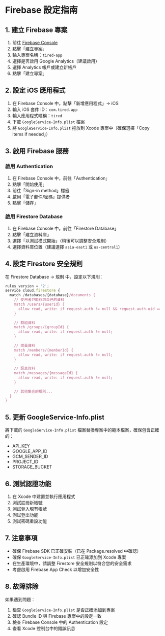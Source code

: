 # Firebase 設定指南

## 1. 建立 Firebase 專案

1. 前往 [Firebase Console](https://console.firebase.google.com/)
2. 點擊「建立專案」
3. 輸入專案名稱：`tired-app`
4. 選擇是否啟用 Google Analytics（建議啟用）
5. 選擇 Analytics 帳戶或建立新帳戶
6. 點擊「建立專案」

## 2. 設定 iOS 應用程式

1. 在 Firebase Console 中，點擊「新增應用程式」→ iOS
2. 輸入 iOS 套件 ID：`com.tired.app`
3. 輸入應用程式暱稱：`tired`
4. 下載 `GoogleService-Info.plist` 檔案
5. 將 `GoogleService-Info.plist` 拖放到 Xcode 專案中（確保選擇「Copy items if needed」）

## 3. 啟用 Firebase 服務

### 啟用 Authentication
1. 在 Firebase Console 中，前往「Authentication」
2. 點擊「開始使用」
3. 前往「Sign-in method」標籤
4. 啟用「電子郵件/密碼」提供者
5. 點擊「儲存」

### 啟用 Firestore Database
1. 在 Firebase Console 中，前往「Firestore Database」
2. 點擊「建立資料庫」
3. 選擇「以測試模式開始」（稍後可以調整安全規則）
4. 選擇資料庫位置（建議選擇 `asia-east1` 或 `us-central1`）

## 4. 設定 Firestore 安全規則

在 Firestore Database → 規則 中，設定以下規則：

```javascript
rules_version = '2';
service cloud.firestore {
  match /databases/{database}/documents {
    // 使用者只能存取自己的資料
    match /users/{userId} {
      allow read, write: if request.auth != null && request.auth.uid == userId;
    }
    
    // 群組資料
    match /groups/{groupId} {
      allow read, write: if request.auth != null;
    }
    
    // 成員資料
    match /members/{memberId} {
      allow read, write: if request.auth != null;
    }
    
    // 訊息資料
    match /messages/{messageId} {
      allow read, write: if request.auth != null;
    }
    
    // 其他集合的規則...
  }
}
```

## 5. 更新 GoogleService-Info.plist

將下載的 `GoogleService-Info.plist` 檔案替換專案中的範本檔案，確保包含正確的：
- API_KEY
- GOOGLE_APP_ID
- GCM_SENDER_ID
- PROJECT_ID
- STORAGE_BUCKET

## 6. 測試認證功能

1. 在 Xcode 中建置並執行應用程式
2. 測試註冊新帳號
3. 測試登入現有帳號
4. 測試登出功能
5. 測試密碼重設功能

## 7. 注意事項

- 確保 Firebase SDK 已正確安裝（已在 Package.resolved 中確認）
- 確保 `GoogleService-Info.plist` 已正確添加到 Xcode 專案
- 在生產環境中，請調整 Firestore 安全規則以符合您的安全需求
- 考慮啟用 Firebase App Check 以增加安全性

## 8. 故障排除

如果遇到問題：
1. 檢查 `GoogleService-Info.plist` 是否正確添加到專案
2. 確認 Bundle ID 與 Firebase 專案中的設定一致
3. 檢查 Firebase Console 中的 Authentication 設定
4. 查看 Xcode 控制台中的錯誤訊息

